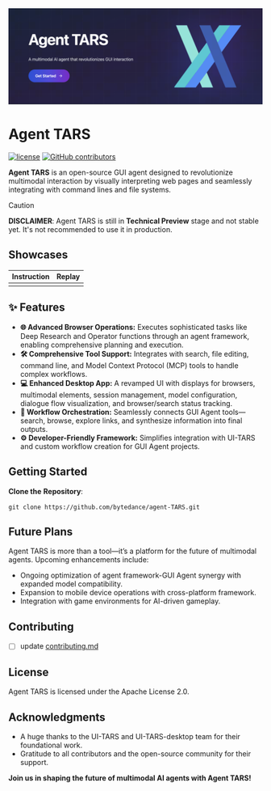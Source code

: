 <a href="https://github.com/bytedance/agent-tars/releases">
    <img src="./resources/hero.png">
</a>

# Agent TARS

<p>
  <a href="https://github.com/bytedance/UI-TARS-desktop/blob/main/LICENSE"><img src="https://img.shields.io/badge/License-Apache 2.0-blue.svg?style=flat-square&logo=apache&colorA=564341&colorB=EDED91" alt="license" /></a>
  <a href="https://github.com/bytedance/UI-TARS-desktop/graphs/contributors"><img alt="GitHub contributors" src="https://img.shields.io/github/contributors/bytedance/UI-TARS-desktop?style=flat-square&logo=github&colorA=564341&colorB=EDED91"></a>
</p>

**Agent TARS** is an open-source GUI agent designed to revolutionize multimodal interaction by visually interpreting web pages and seamlessly integrating with command lines and file systems.

> [!CAUTION]
> **DISCLAIMER**: Agent TARS is still in **Technical Preview** stage and not stable yet. It's not recommended to use it in production.

## Showcases

| Instruction | Replay |
| ----------- | ------ |
|             |        |

## ✨️ Features

- **🌐 Advanced Browser Operations:**  Executes sophisticated tasks like Deep Research and Operator functions through an agent framework, enabling comprehensive planning and execution.
- **🛠️ Comprehensive Tool Support:** Integrates with search, file editing, command line, and Model Context Protocol (MCP) tools to handle complex workflows.
- **💻️ Enhanced Desktop App:** A revamped UI with displays for browsers, multimodal elements, session management, model configuration, dialogue flow visualization, and browser/search status tracking.
- **🔄 Workflow Orchestration:** Seamlessly connects GUI Agent tools—search, browse, explore links, and synthesize information into final outputs.
- **⚙️ Developer-Friendly Framework:** Simplifies integration with UI-TARS and custom workflow creation for GUI Agent projects.


## Getting Started

**Clone the** **Repository**:

```
git clone https://github.com/bytedance/agent-TARS.git
```

## Future Plans

Agent TARS is more than a tool—it’s a platform for the future of multimodal agents. Upcoming enhancements include:

- Ongoing optimization of agent framework-GUI Agent synergy with expanded model compatibility.
- Expansion to mobile device operations with cross-platform framework.
- Integration with game environments for AI-driven gameplay.

## Contributing

- [ ] update [contributing.md](./contributing.md)

## License

Agent TARS is licensed under the Apache License 2.0.

## Acknowledgments

- A huge thanks to the UI-TARS and UI-TARS-desktop team for their foundational work.
- Gratitude to all contributors and the open-source community for their support.

**Join us in shaping the future of multimodal AI agents with Agent TARS!**
